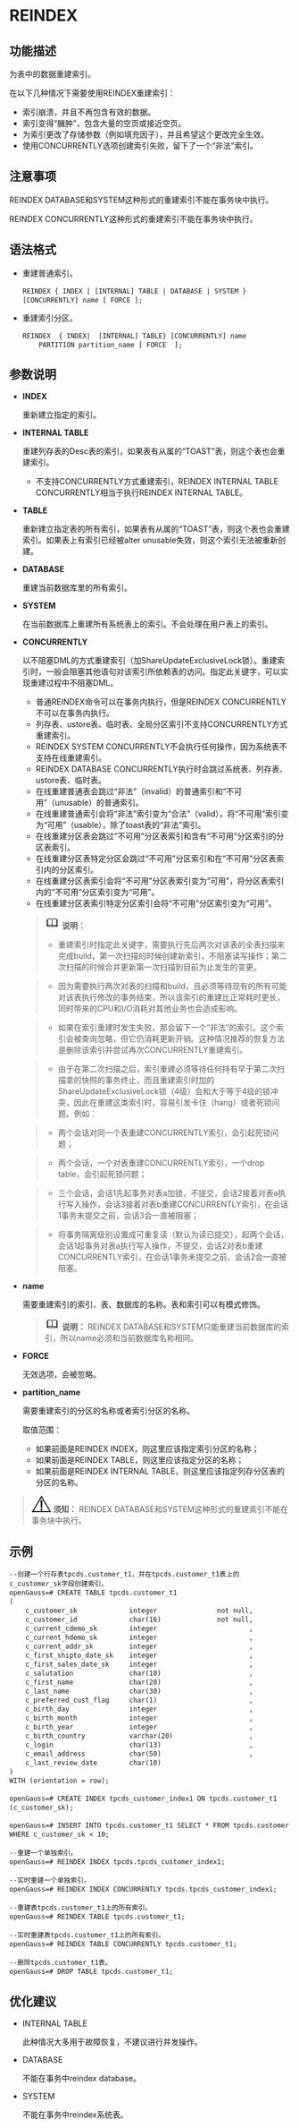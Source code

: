 # REINDEX

## 功能描述<a name="zh-cn_topic_0283137442_zh-cn_topic_0237122174_zh-cn_topic_0059777511_sf1cc0970ae31445a9e063cf504569e6e"></a>

为表中的数据重建索引。

在以下几种情况下需要使用REINDEX重建索引：

-   索引崩溃，并且不再包含有效的数据。
-   索引变得“臃肿”，包含大量的空页或接近空页。
-   为索引更改了存储参数（例如填充因子），并且希望这个更改完全生效。
-   使用CONCURRENTLY选项创建索引失败，留下了一个“非法”索引。

## 注意事项<a name="zh-cn_topic_0283137442_zh-cn_topic_0237122174_zh-cn_topic_0059777511_s871de483556241f0a3180925ed04ded3"></a>

REINDEX DATABASE和SYSTEM这种形式的重建索引不能在事务块中执行。

REINDEX CONCURRENTLY这种形式的重建索引不能在事务块中执行。

## 语法格式<a name="zh-cn_topic_0283137442_zh-cn_topic_0237122174_zh-cn_topic_0059777511_s2ba0db3344cd44189859fbd0cefdd97f"></a>

-   重建普通索引。

    ```
    REINDEX { INDEX | [INTERNAL] TABLE | DATABASE | SYSTEM } [CONCURRENTLY] name [ FORCE ];
    ```


-   重建索引分区。

    ```
    REINDEX  { INDEX|  [INTERNAL] TABLE} [CONCURRENTLY] name
        PARTITION partition_name [ FORCE  ];
    ```


## 参数说明<a name="zh-cn_topic_0283137442_zh-cn_topic_0237122174_zh-cn_topic_0059777511_s68dcdc2270944092a61b8e6fb6f09a48"></a>

-   **INDEX**

    重新建立指定的索引。

-   **INTERNAL TABLE**

    重建列存表的Desc表的索引，如果表有从属的“TOAST”表，则这个表也会重建索引。

    -  不支持CONCURRENTLY方式重建索引，REINDEX INTERNAL TABLE CONCURRENTLY相当于执行REINDEX INTERNAL TABLE。

-   **TABLE**

    重新建立指定表的所有索引，如果表有从属的“TOAST”表，则这个表也会重建索引。如果表上有索引已经被alter unusable失效，则这个索引无法被重新创建。

-   **DATABASE**

    重建当前数据库里的所有索引。

-   **SYSTEM**

    在当前数据库上重建所有系统表上的索引。不会处理在用户表上的索引。

-   **CONCURRENTLY**

    以不阻塞DML的方式重建索引（加ShareUpdateExclusiveLock锁）。重建索引时，一般会阻塞其他语句对该索引所依赖表的访问。指定此关键字，可以实现重建过程中不阻塞DML。

    -   普通REINDEX命令可以在事务内执行，但是REINDEX CONCURRENTLY不可以在事务内执行。
    -   列存表、ustore表、临时表、全局分区索引不支持CONCURRENTLY方式重建索引。
    -   REINDEX SYSTEM CONCURRENTLY不会执行任何操作，因为系统表不支持在线重建索引。
    -   REINDEX DATABASE CONCURRENTLY执行时会跳过系统表、列存表、ustore表、临时表。
    -   在线重建普通表会跳过“非法”（invalid）的普通索引和“不可用”（unusable）的普通索引。
    -   在线重建普通索引会将“非法”索引变为“合法”（valid），将“不可用”索引变为“可用”（usable），除了toast表的“非法”索引。
    -   在线重建分区表会跳过“不可用”分区表索引和含有“不可用”分区索引的分区表索引。
    -   在线重建分区表特定分区会跳过“不可用”分区索引和在“不可用”分区表索引内的分区索引。
    -   在线重建分区表索引会将“不可用”分区表索引变为“可用”，将分区表索引内的“不可用”分区索引变为“可用”。
    -   在线重建分区表索引特定分区索引会将“不可用”分区索引变为“可用”。

    >![](public_sys-resources/icon-note.png) **说明：**
    >
    >-   重建索引时指定此关键字，需要执行先后两次对该表的全表扫描来完成build，第一次扫描的时候创建新索引，不阻塞读写操作；第二次扫描的时候合并更新第一次扫描到目前为止发生的变更。

    >-   因为需要执行两次对表的扫描和build，且必须等待现有的所有可能对该表执行修改的事务结束，所以该索引的重建比正常耗时更长，同时带来的CPU和I/O消耗对其他业务也会造成影响。

    >-   如果在索引重建时发生失败，那会留下一个“非法”的索引。这个索引会被查询忽略，但它仍消耗更新开销。这种情况推荐的恢复方法是删除该索引并尝试再次CONCURRENTLY重建索引。

    >-   由于在第二次扫描之后，索引重建必须等待任何持有早于第二次扫描拿的快照的事务终止，而且重建索引时加的ShareUpdateExclusiveLock锁（4级）会和大于等于4级的锁冲突，因此在重建这类索引时，容易引发卡住（hang）或者死锁问题。例如：

    >    -   两个会话对同一个表重建CONCURRENTLY索引，会引起死锁问题；

    >    -   两个会话，一个对表重建CONCURRENTLY索引，一个drop table，会引起死锁问题；

    >    -   三个会话，会话1先起事务对表a加锁，不提交，会话2接着对表a执行写入操作，会话3接着对表b重建CONCURRENTLY索引，在会话1事务未提交之前，会话3会一直被阻塞；

    >    -   将事务隔离级别设置成可重复读（默认为读已提交），起两个会话，会话1起事务对表a执行写入操作，不提交，会话2对表b重建CONCURRENTLY索引，在会话1事务未提交之前，会话2会一直被阻塞。


-   **name**

    需要重建索引的索引、表、数据库的名称。表和索引可以有模式修饰。

    >![](public_sys-resources/icon-note.png) **说明：**
    >REINDEX DATABASE和SYSTEM只能重建当前数据库的索引，所以name必须和当前数据库名称相同。

-   **FORCE**

    无效选项，会被忽略。

-   **partition\_name**

    需要重建索引的分区的名称或者索引分区的名称。

    取值范围：

    -   如果前面是REINDEX INDEX，则这里应该指定索引分区的名称；
    -   如果前面是REINDEX TABLE，则这里应该指定分区的名称；
    -   如果前面是REINDEX INTERNAL TABLE，则这里应该指定列存分区表的分区的名称。


>![](public_sys-resources/icon-notice.png) **须知：**
>REINDEX DATABASE和SYSTEM这种形式的重建索引不能在事务块中执行。

## 示例<a name="zh-cn_topic_0283137442_zh-cn_topic_0237122174_zh-cn_topic_0059777511_saeb969f6c052407e98c22893941c9440"></a>

```
--创建一个行存表tpcds.customer_t1，并在tpcds.customer_t1表上的c_customer_sk字段创建索引。
openGauss=# CREATE TABLE tpcds.customer_t1
(
    c_customer_sk             integer               not null,
    c_customer_id             char(16)              not null,
    c_current_cdemo_sk        integer                       ,
    c_current_hdemo_sk        integer                       ,
    c_current_addr_sk         integer                       ,
    c_first_shipto_date_sk    integer                       ,
    c_first_sales_date_sk     integer                       ,
    c_salutation              char(10)                      ,
    c_first_name              char(20)                      ,
    c_last_name               char(30)                      ,
    c_preferred_cust_flag     char(1)                       ,
    c_birth_day               integer                       ,
    c_birth_month             integer                       ,
    c_birth_year              integer                       ,
    c_birth_country           varchar(20)                   ,
    c_login                   char(13)                      ,
    c_email_address           char(50)                      ,
    c_last_review_date        char(10)
)
WITH (orientation = row);

openGauss=# CREATE INDEX tpcds_customer_index1 ON tpcds.customer_t1 (c_customer_sk);

openGauss=# INSERT INTO tpcds.customer_t1 SELECT * FROM tpcds.customer WHERE c_customer_sk < 10;

--重建一个单独索引。
openGauss=# REINDEX INDEX tpcds.tpcds_customer_index1;

--实时重建一个单独索引。
openGauss=# REINDEX INDEX CONCURRENTLY tpcds.tpcds_customer_index1;

--重建表tpcds.customer_t1上的所有索引。
openGauss=# REINDEX TABLE tpcds.customer_t1;

--实时重建表tpcds.customer_t1上的所有索引。
openGauss=# REINDEX TABLE CONCURRENTLY tpcds.customer_t1;

--删除tpcds.customer_t1表。
openGauss=# DROP TABLE tpcds.customer_t1;
```

## 优化建议<a name="zh-cn_topic_0283137442_zh-cn_topic_0237122174_zh-cn_topic_0059777511_section21815038152246"></a>

-   INTERNAL TABLE

    此种情况大多用于故障恢复，不建议进行并发操作。

-   DATABASE

    不能在事务中reindex database。

-   SYSTEM

    不能在事务中reindex系统表。
